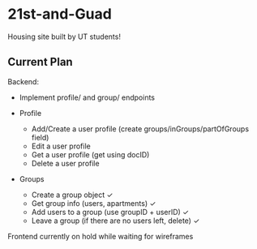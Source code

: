 # 21st-and-Guad
Housing site built by UT students!

## Current Plan

Backend:
- Implement profile/ and group/ endpoints

- Profile
  - Add/Create a user profile (create groups/inGroups/partOfGroups field)
  - Edit a user profile 
  - Get a user profile (get using docID)
  - Delete a user profile

- Groups
  - Create a group object ✓
  - Get group info (users, apartments) ✓
  - Add users to a group (use groupID + userID) ✓
  - Leave a group (if there are no users left, delete) ✓

Frontend currently on hold while waiting for wireframes